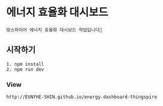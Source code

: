 # 에너지 효율화 대시보드

    띵스파이어 에너지 효율화 대시보드 작업입니다🚀

## 시작하기
    1. npm install
    2. npm run dev

### View
    http://EUNYHE-SHIN.github.io/energy-dashboard-thingspire